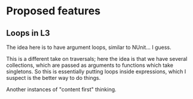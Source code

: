 # Proposed features

## Loops in L3

The idea here is to have argument loops, similar to NUnit... I guess.

This is a different take on traversals; here the idea is that we have several collections, which are passed as arguments to functions which take singletons. So this is essentially putting loops inside expressions, which I suspect is the better way to do things.

Another instances of "content first" thinking.
